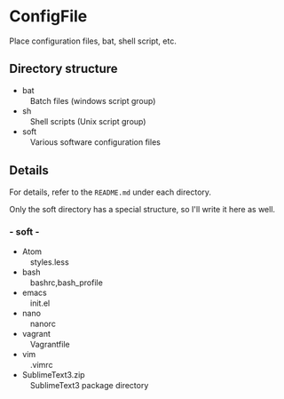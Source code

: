 # ConfigFile  
Place configuration files, bat, shell script, etc.  
  
  
## Directory structure  
- bat  
　Batch files (windows script group)  
- sh  
　Shell scripts (Unix script group)  
- soft  
　Various software configuration files  
  
  
## Details  
For details, refer to the `README.md` under each directory.  
  
Only the soft directory has a special structure, so I'll write it here as well.  
  
### **- soft -**  
  
- Atom  
　styles.less  
- bash  
　bashrc,bash_profile  
- emacs  
　init.el  
- nano  
　nanorc  
- vagrant  
　Vagrantfile  
- vim  
　.vimrc  
- SublimeText3.zip  
　SublimeText3 package directory  
  